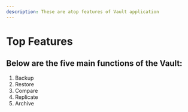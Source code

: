 ```yaml
---
description: These are atop features of Vault application
---
```


# Top Features

## Below are the five main functions of the Vault:

1. Backup
2. Restore
3. Compare
4. Replicate
5. Archive



